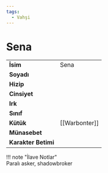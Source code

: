 ```yaml
---
tags:
  - Vahşi
---  
```

# Sena   
|  |  |  
|---|---|  
| **İsim** | Sena |  
| **Soyadı** |  |  
| **Hizip** |  |  
| **Cinsiyet** |  |  
| **Irk** |  |  
| **Sınıf** |  |  
| **Kütük** | [[Warbonter]] |  
| **Münasebet** |  |  
| **Karakter Betimi** |  |  
  
  
!!! note "İlave Notlar"  
	Paralı asker, shadowbroker  

